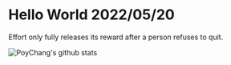 # Hello World 2022/05/20

Effort only fully releases its reward after a person refuses to quit.

![PoyChang's github stats](https://github-readme-stats.vercel.app/api?username=poychang&show_icons=true&theme=dracula)
